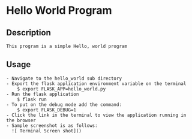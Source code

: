 # Hello World Program

## Description
	This program is a simple Hello, world program

## Usage
	- Navigate to the hello_world sub directory
	- Export the flask application environment variable on the terminal
		$ export FLASK_APP=hello_world.py
	- Run the flask application
		$ flask run
	- To put on the debug mode add the command:
		$ export FLASK_DEBUG=1
	- Click the link in the terminal to view the application running in the browser
	- Sample screenshot is as follows:
	  ![ Terminal Screen shot]()

